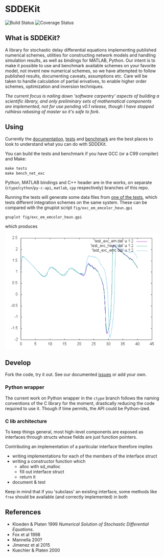 # SDDEKit 

![Build Status](https://travis-ci.org/maedoc/sddekit.svg?branch=master)
![Coverage Status](https://coveralls.io/repos/github/maedoc/sddekit/badge.svg?branch=master)

## What is SDDEKit?

A library for stochastic delay differential equations implementing published
numerical schemes, utilities for constructing network models and handling
simulation results, as well as bindings for MATLAB, Python.  Our intent is
to make it possible to use and benchmark available schemes on your favorite
model, not invent new numerical schemes, so we have attempted to follow
published results, documenting caveats, assumptions etc. Care will be taken to
handle calculation of partial erivatives, to enable higher order schemes,
optimization and inversion techniques.

*The current focus is nailing down 'software carpentry' aspects of building a scientific library, and only preliminary sets of mathematical components are implemented, not for use pending v0.1 release, though I have stopped ruthless rebasing of master so it's safe to fork*.

## Using

Currently the [documentation](https://maedoc.github.io/sddekit),
[tests](tests) and [benchmark](bench/bench_net_exc.c) are the best places 
to look to understand what you can do with SDDEKit.

You can build the tests and benchmark if you have GCC (or a C99 compiler) and Make:

```
make tests
make bench_net_exc 
```

Python, MATLAB bindings and C++ header are in the works, on separate 
(`ctype`/`cython`/`py-c-api`, `matlab`, `cpp` respectively) branches of
this repo.

Running the tests will generate some data files from [one of the tests](test/test_exc.c), which
tests different integration schemes on the same system. These can be compared with
the gnuplot script `fig/exc_em_emcolor_heun.gpi`

```
gnuplot fig/exc_em_emcolor_heun.gpi
```

which produces 

![this](fig/exc_em_emcolor_heun.png)

## Develop

Fork the code, try it out. See our documented [issues](issues) or
add your own.

### Python wrapper

The current work on Python wrapper in the `ctype` branch follows the naming conventions
of the C library for the moment, drastically reducing the code required to use it. Though
if time permits, the API could be Python-ized.

### C lib architecture

To keep things general, most high-level components are exposed as interfaces through
structs whose fields are just function pointers.

Contributing an implementation of a particular interface therefore implies

- writing implementations for each of the members of the interface struct
- writing a constructor function which
  - alloc with sd_malloc
  - fill out interface struct
  - return it
- document & test

Keep in mind that if you 'subclass' an existing interface, some methods like
`free` should be available (and correctly implemented) in both

## References

- Kloeden & Platen 1999 *Numerical Solution of Stochastic Differential Equations*.
- Fox et al 1998
- Mannella 200?
- Jimenez et al 2015
- Kuechler & Platen 2000
